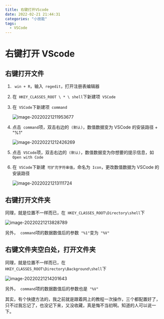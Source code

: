 ```yaml
---
title: 右键打开VScode
date: 2022-02-21 21:44:31
categories: "小技能"
tags:
  - VSCode
---
```


# 右键打开 VScode

## 右键打开文件

1. ` win + R`，输入` regedit`，打开注册表编辑器

2. 在` HKEY_CLASSES_ROOT \ * \ shell`下新建项` VSCode`

3. 在` VSCode`下新建项` command`

   ![image-20220221211953677](https://s2.loli.net/2022/02/21/YMrKETtlfQXkcRs.png)

4. 点击` command`项，双击右边的` (默认)`，数值数据变为 VSCode 的安装路径 + "%1"

   ![image-20220221212426269](https://s2.loli.net/2022/02/21/dvuhkpO2tYjHyJQ.png)

5. 点击` VSCode`项，双击右边的` (默认)`，数值数据变为你想要的提示信息，如` Open with Code`

6. 在` VSCode`下新建` 可扩充字符串值`，命名为` Icon`，更改数值数据为 VSCode 的安装路径

   ![image-20220221213111724](https://s2.loli.net/2022/02/21/BmC2pDZLawGPRn7.png)

## 右键打开文件夹

同理，就是位置不一样而已，在` HKEY_CLASSES_ROOT\Directory\shell`下

![image-20220221213828789](https://s2.loli.net/2022/02/21/hIrp9VEPWwsuizZ.png)

另外，` command`项的数据数值后的参数` "%1"`变为` "%V"`

## 右键文件夹空白处，打开文件夹

同理，就是位置不一样而已，在` HKEY_CLASSES_ROOT\Directory\Background\shell`下

![image-20220221214201643](https://s2.loli.net/2022/02/21/uKi2AJ7Z1moXwHv.png)

另外，` command`项的数据数值后的参数也是` "%V"`

其实，有个快捷方法的，我之前就是跟着网上的教程一次操作，三个都配置好了，只不过我忘记了，也没记下来，又没收藏，真是悔不当初啊。知道的人可以说一下。
